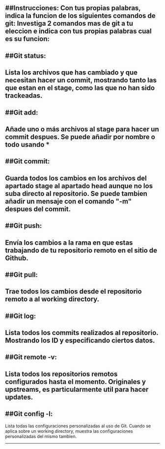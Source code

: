##Instrucciones:
Con tus propias palabras, indica la funcion de los siguientes comandos de git:
Investiga 2 comandos mas de git a tu eleccion e indica con tus propias palabras
cual es su funcion:
--------------------------------------------------------------------------------
##Git status:
--------------------------------------------------------------------------------

  Lista los archivos que has cambiado y que necesitan hacer un commit, mostrando
  tanto las que estan en el stage, como las que no han sido trackeadas.
--------------------------------------------------------------------------------
##Git add:
--------------------------------------------------------------------------------

  Añade uno o más archivos al stage para hacer un commit despues.
  Se puede añadir por nombre o todo usando *
--------------------------------------------------------------------------------
##Git commit:
--------------------------------------------------------------------------------

  Guarda todos los cambios en los archivos del apartado stage al apartado head
  aunque no los suba directo al repositorio. Se puede tambien añadir un mensaje
  con el comando "-m" despues del commit.
--------------------------------------------------------------------------------
##Git push:
--------------------------------------------------------------------------------

  Envía los cambios a la rama en que estas trabajando de tu repositorio remoto
  en el sitio de Github.
--------------------------------------------------------------------------------
##Git pull:
--------------------------------------------------------------------------------

  Trae todos los cambios desde el repositorio remoto a al working directory.
--------------------------------------------------------------------------------
##Git log:
--------------------------------------------------------------------------------

  Lista todos los commits realizados al repositorio.
  Mostrando los ID y especificando ciertos datos.
--------------------------------------------------------------------------------
##Git remote -v:
--------------------------------------------------------------------------------

  Lista todos los repositorios remotos configurados hasta el momento.
  Originales y upstreams, es particularmente util para hacer updates.
--------------------------------------------------------------------------------
##Git config -l:
--------------------------------------------------------------------------------

  Lista todas las configuraciones personalizadas al uso de Git.
  Cuando se aplica sobre un working directory, muestra las configuraciones
  personalizadas del mismo tambien.

--------------------------------------------------------------------------------
